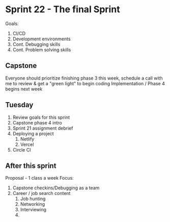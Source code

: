 # Sprint 22 - The final Sprint

Goals: 
1. CI/CD
2. Development environments
3. Cont. Debugging skills
4. Cont. Problem solving skills

## Capstone
Everyone should prioritize finishing phase 3 this week, schedule a call with me to review & get a "green light" to begin coding
Implementation / Phase 4 begins next week

## Tuesday
1. Review goals for this sprint
2. Capstone phase 4 intro
3. Sprint 21 assignment debrief
4. Deploying a project
   1. Netlify
   2. Vercel
5. Circle CI


## After this sprint
Proposal - 1 class a week
Focus: 
1. Capstone checkins/Debugging as a team
2. Career / job search content
   1. Job hunting
   2. Networking
   3. Interviewing
   4. 